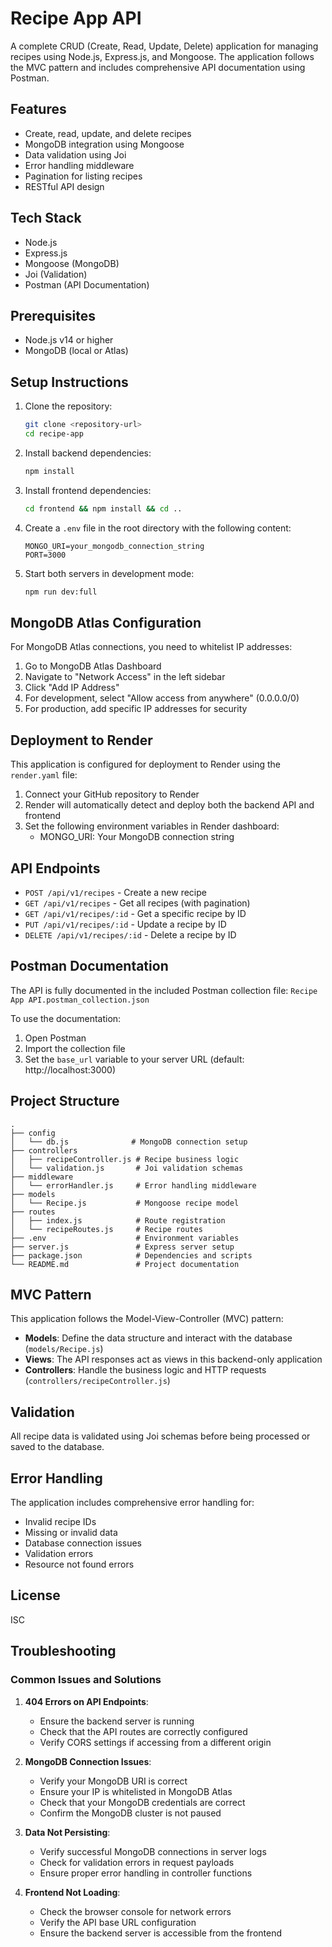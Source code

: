 # Recipe App API

A complete CRUD (Create, Read, Update, Delete) application for managing recipes using Node.js, Express.js, and Mongoose. The application follows the MVC pattern and includes comprehensive API documentation using Postman.

## Features

- Create, read, update, and delete recipes
- MongoDB integration using Mongoose
- Data validation using Joi
- Error handling middleware
- Pagination for listing recipes
- RESTful API design

## Tech Stack

- Node.js
- Express.js
- Mongoose (MongoDB)
- Joi (Validation)
- Postman (API Documentation)

## Prerequisites

- Node.js v14 or higher
- MongoDB (local or Atlas)

## Setup Instructions

1. Clone the repository:
   ```bash
   git clone <repository-url>
   cd recipe-app
   ```

2. Install backend dependencies:
   ```bash
   npm install
   ```

3. Install frontend dependencies:
   ```bash
   cd frontend && npm install && cd ..
   ```

4. Create a `.env` file in the root directory with the following content:
   ```env
   MONGO_URI=your_mongodb_connection_string
   PORT=3000
   ```

5. Start both servers in development mode:
   ```bash
   npm run dev:full
   ```

## MongoDB Atlas Configuration

For MongoDB Atlas connections, you need to whitelist IP addresses:

1. Go to MongoDB Atlas Dashboard
2. Navigate to "Network Access" in the left sidebar
3. Click "Add IP Address"
4. For development, select "Allow access from anywhere" (0.0.0.0/0)
5. For production, add specific IP addresses for security

## Deployment to Render

This application is configured for deployment to Render using the `render.yaml` file:

1. Connect your GitHub repository to Render
2. Render will automatically detect and deploy both the backend API and frontend
3. Set the following environment variables in Render dashboard:
   - MONGO_URI: Your MongoDB connection string

## API Endpoints

- `POST /api/v1/recipes` - Create a new recipe
- `GET /api/v1/recipes` - Get all recipes (with pagination)
- `GET /api/v1/recipes/:id` - Get a specific recipe by ID
- `PUT /api/v1/recipes/:id` - Update a recipe by ID
- `DELETE /api/v1/recipes/:id` - Delete a recipe by ID

## Postman Documentation

The API is fully documented in the included Postman collection file: `Recipe App API.postman_collection.json`

To use the documentation:
1. Open Postman
2. Import the collection file
3. Set the `base_url` variable to your server URL (default: http://localhost:3000)

## Project Structure

```
.
├── config
│   └── db.js              # MongoDB connection setup
├── controllers
│   ├── recipeController.js # Recipe business logic
│   └── validation.js       # Joi validation schemas
├── middleware
│   └── errorHandler.js     # Error handling middleware
├── models
│   └── Recipe.js           # Mongoose recipe model
├── routes
│   ├── index.js            # Route registration
│   └── recipeRoutes.js     # Recipe routes
├── .env                    # Environment variables
├── server.js               # Express server setup
├── package.json            # Dependencies and scripts
└── README.md               # Project documentation
```

## MVC Pattern

This application follows the Model-View-Controller (MVC) pattern:

- **Models**: Define the data structure and interact with the database (`models/Recipe.js`)
- **Views**: The API responses act as views in this backend-only application
- **Controllers**: Handle the business logic and HTTP requests (`controllers/recipeController.js`)

## Validation

All recipe data is validated using Joi schemas before being processed or saved to the database.

## Error Handling

The application includes comprehensive error handling for:
- Invalid recipe IDs
- Missing or invalid data
- Database connection issues
- Validation errors
- Resource not found errors

## License

ISC

## Troubleshooting

### Common Issues and Solutions

1. **404 Errors on API Endpoints**:
   - Ensure the backend server is running
   - Check that the API routes are correctly configured
   - Verify CORS settings if accessing from a different origin

2. **MongoDB Connection Issues**:
   - Verify your MongoDB URI is correct
   - Ensure your IP is whitelisted in MongoDB Atlas
   - Check that your MongoDB credentials are correct
   - Confirm the MongoDB cluster is not paused

3. **Data Not Persisting**:
   - Verify successful MongoDB connections in server logs
   - Check for validation errors in request payloads
   - Ensure proper error handling in controller functions

4. **Frontend Not Loading**:
   - Check the browser console for network errors
   - Verify the API base URL configuration
   - Ensure the backend server is accessible from the frontend